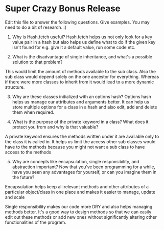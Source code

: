 # Super Crazy Bonus Release

Edit this file to answer the following questions. Give examples. You may need to do a bit of research. :)

1. Why is Hash.fetch useful?
Hash.fetch helps us not only look for a key value pair in a hash but also helps us define what to do if the given key isn't found for e.g. give it a default value, run some code etc. 

2. What is the disadvantage of single inheritance, and what's a possible solution to that problem?

This would limit the amount of methods available to the sub class. Also the sub class would depend solely on the one ancestor for everything. Whereas if there were more classes to inherit from it would lead to a more dynamic structure. 


3. Why are these classes initialized with an options hash?
Options hash helps us manage our attributes and arguments better. It can help us store multiple options for a class in a hash and also edit, add and delete them when required. 

4. What is the purpose of the private keyword in a class? What does it protect you from and why is that valuable?

A private keyword ensures the methods written under it are available only to the class it is called in. It helps us limit the access other sub classes would have to the methods because you might not want a sub class to have access to the methods

5. Why are concepts like encapsulation, single responsibility, and abstraction important? Now that you've been programming for a while, have you seen any advantages for yourself, or can you imagine them in the future?

Encapsulation helps keep all relevant methods and other attributes of a particular object/class in one place and makes it easier to manage, update and scale

Single responsibility makes our code more DRY and also helps managing methods better. It's a good way to design methods so that we can easily edit out these methods or add new ones without significantly altering other functionalities of the program.